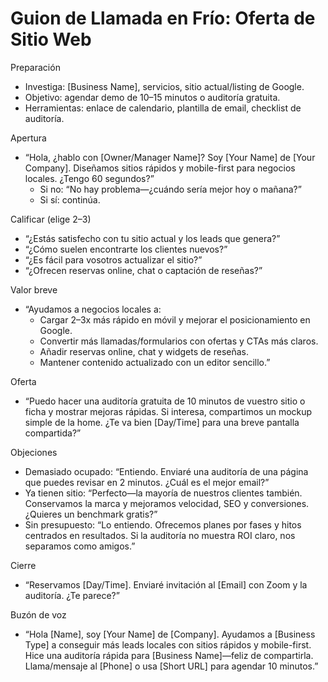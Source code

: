 # Guion de Llamada en Frío: Oferta de Sitio Web

Preparación
- Investiga: [Business Name], servicios, sitio actual/listing de Google.
- Objetivo: agendar demo de 10–15 minutos o auditoría gratuita.
- Herramientas: enlace de calendario, plantilla de email, checklist de auditoría.

Apertura
- “Hola, ¿hablo con [Owner/Manager Name]? Soy [Your Name] de [Your Company]. Diseñamos sitios rápidos y mobile-first para negocios locales. ¿Tengo 60 segundos?”
    - Si no: “No hay problema—¿cuándo sería mejor hoy o mañana?”
    - Si sí: continúa.

Calificar (elige 2–3)
- “¿Estás satisfecho con tu sitio actual y los leads que genera?”
- “¿Cómo suelen encontrarte los clientes nuevos?”
- “¿Es fácil para vosotros actualizar el sitio?”
- “¿Ofrecen reservas online, chat o captación de reseñas?”

Valor breve
- “Ayudamos a negocios locales a:
    - Cargar 2–3x más rápido en móvil y mejorar el posicionamiento en Google.
    - Convertir más llamadas/formularios con ofertas y CTAs más claros.
    - Añadir reservas online, chat y widgets de reseñas.
    - Mantener contenido actualizado con un editor sencillo.”

Oferta
- “Puedo hacer una auditoría gratuita de 10 minutos de vuestro sitio o ficha y mostrar mejoras rápidas. Si interesa, compartimos un mockup simple de la home. ¿Te va bien [Day/Time] para una breve pantalla compartida?”

Objeciones
- Demasiado ocupado: “Entiendo. Enviaré una auditoría de una página que puedes revisar en 2 minutos. ¿Cuál es el mejor email?”
- Ya tienen sitio: “Perfecto—la mayoría de nuestros clientes también. Conservamos la marca y mejoramos velocidad, SEO y conversiones. ¿Quieres un benchmark gratis?”
- Sin presupuesto: “Lo entiendo. Ofrecemos planes por fases y hitos centrados en resultados. Si la auditoría no muestra ROI claro, nos separamos como amigos.”

Cierre
- “Reservamos [Day/Time]. Enviaré invitación al [Email] con Zoom y la auditoría. ¿Te parece?”

Buzón de voz
- “Hola [Name], soy [Your Name] de [Company]. Ayudamos a [Business Type] a conseguir más leads locales con sitios rápidos y mobile-first. Hice una auditoría rápida para [Business Name]—feliz de compartirla. Llama/mensaje al [Phone] o usa [Short URL] para agendar 10 minutos.”
